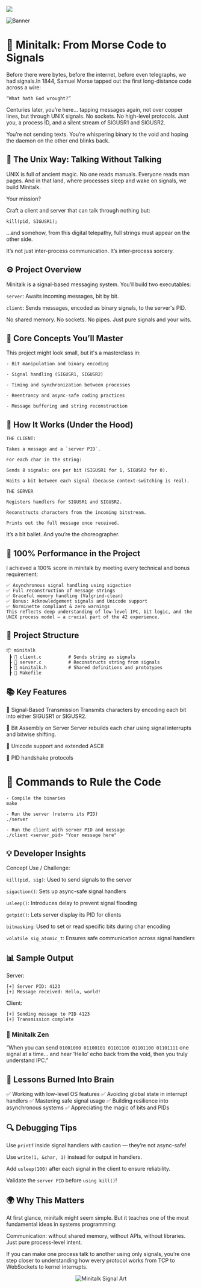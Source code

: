 <img src="https://img.shields.io/badge/C-00599C?style=for-the-badge&logo=c&logoColor=white"></img>


![Banner](https://github.com/user-attachments/assets/c47456da-25e5-4169-b4d7-c8554d1c6e2b)

# 📡 Minitalk: From Morse Code to Signals

Before there were bytes, before the internet, before even telegraphs, we had signals.In 1844, Samuel Morse tapped out the first long-distance code across a wire:

`“What hath God wrought?”`

Centuries later, you’re here… tapping messages again, not over copper lines, but through UNIX signals.
No sockets. No high-level protocols. Just you, a process ID, and a silent stream of SIGUSR1 and SIGUSR2.

You’re not sending texts.
You’re whispering binary to the void and hoping the daemon on the other end blinks back.

## 🧙 The Unix Way: Talking Without Talking

UNIX is full of ancient magic. No one reads manuals. Everyone reads man pages.
And in that land, where processes sleep and wake on signals, we build Minitalk.

Your mission?

Craft a client and server that can talk through nothing but:

```
kill(pid, SIGUSR1);
```

…and somehow, from this digital telepathy, full strings must appear on the other side.

It’s not just inter-process communication.
It’s inter-process sorcery.

## ⚙️ Project Overview

Minitalk is a signal-based messaging system.
You’ll build two executables:

`server`: Awaits incoming messages, bit by bit.

`client`: Sends messages, encoded as binary signals, to the server's PID.

No shared memory.
No sockets.
No pipes.
Just pure signals and your wits.

## 🧠 Core Concepts You’ll Master
This project might look small, but it's a masterclass in:
```
- Bit manipulation and binary encoding

- Signal handling (SIGUSR1, SIGUSR2)

- Timing and synchronization between processes

- Reentrancy and async-safe coding practices

- Message buffering and string reconstruction
```

## 🧪 How It Works (Under the Hood)
```
THE CLIENT:

Takes a message and a `server PID`.

For each char in the string:

Sends 8 signals: one per bit (SIGUSR1 for 1, SIGUSR2 for 0).

Waits a bit between each signal (because context-switching is real).
```
```
THE SERVER

Registers handlers for SIGUSR1 and SIGUSR2.

Reconstructs characters from the incoming bitstream.

Prints out the full message once received.
```
It’s a bit ballet.
And you’re the choreographer.

## 🏅 100% Performance in the Project
I achieved a 100% score in minitalk by meeting every technical and bonus requirement:

```
✅ Asynchronous signal handling using sigaction
✅ Full reconstruction of message strings
✅ Graceful memory handling (Valgrind-clean)
✅ Bonus: Acknowledgement signals and Unicode support
✅ Norminette compliant & zero warnings
This reflects deep understanding of low-level IPC, bit logic, and the UNIX process model — a crucial part of the 42 experience.
```

## 📁 Project Structure
```
📦 minitalk
 ┣ 📜 client.c          # Sends string as signals
 ┣ 📜 server.c          # Reconstructs string from signals
 ┣ 📜 minitalk.h        # Shared definitions and prototypes
 ┣ 📜 Makefile
```

## 📚 Key Features
🔹 Signal-Based Transmission
Transmits characters by encoding each bit into either SIGUSR1 or SIGUSR2.

🔹 Bit Assembly on Server
Server rebuilds each char using signal interrupts and bitwise shifting.

🔹 Unicode support and extended ASCII

🔹 PID handshake protocols

# 🧰 Commands to Rule the Code
```
- Compile the binaries
make
```
```
- Run the server (returns its PID)
./server
```
```
- Run the client with server PID and message
./client <server_pid> "Your message here"
```

## 💡 Developer Insights

Concept	Use / Challenge:

`kill(pid, sig)`:	Used to send signals to the server

`sigaction()`:	Sets up async-safe signal handlers

`usleep()`: Introduces delay to prevent signal flooding

`getpid()`:	Lets server display its PID for clients

`bitmasking`:	Used to set or read specific bits during char encoding

`volatile sig_atomic_t`:	Ensures safe communication across signal handlers

## 📊 Sample Output

Server:
```
[+] Server PID: 4123
[+] Message received: Hello, world!
```
Client:
```
[+] Sending message to PID 4123
[+] Transmission complete
```

### 🧘 Minitalk Zen
“When you can send `01001000 01100101 01101100 01101100 01101111` one signal at a time… and hear ‘Hello’ echo back from the void,
then you truly understand IPC.”

## 🧠 Lessons Burned Into Brain
✅ Working with low-level OS features
✅ Avoiding global state in interrupt handlers
✅ Mastering safe signal usage
✅ Building resilience into asynchronous systems
✅ Appreciating the magic of bits and PIDs

## 🔍 Debugging Tips
Use `printf` inside signal handlers with caution — they’re not async-safe!

Use `write(1, &char, 1)` instead for output in handlers.

Add `usleep(100)` after each signal in the client to ensure reliability.

Validate the `server PID` before `using kill()`!

## 🌍 Why This Matters
At first glance, minitalk might seem simple. But it teaches one of the most fundamental ideas in systems programming:

Communication: without shared memory, without APIs, without libraries.
Just pure process-level intent.

If you can make one process talk to another using only signals,
you’re one step closer to understanding how every protocol works from TCP to WebSockets to kernel interrupts.


<p align="center"> <img src="https://github.com/marcelofassbinder/42_project_badges/blob/main/badges/minitalke.png" alt="Minitalk Signal Art" /> </p>

